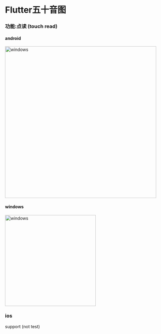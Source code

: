 # Flutter五十音图

### 功能:点读 (touch read)

#### android
<image src="https://user-images.githubusercontent.com/20290812/195826300-31adb49c-a1b8-4b8c-8526-c381753f2b19.jpg" width="500" alt="windows"/>


#### windows
<image src="https://user-images.githubusercontent.com/20290812/195826558-0e0bbab7-6aa7-4f0a-86f5-966ca5d519fd.png" width="300" alt="windows"/>

### ios
support (not test)
